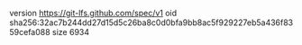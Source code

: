 version https://git-lfs.github.com/spec/v1
oid sha256:32ac7b244dd27d15d5c26ba8c0d0bfa9bb8ac5f929227eb5a436f8359cefa088
size 6934
